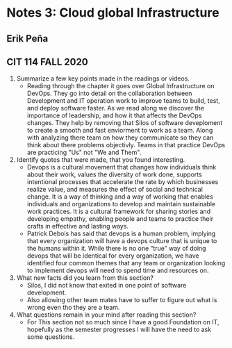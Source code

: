 # Notes 3: Cloud global Infrastructure
## Erik Peña
## CIT 114 FALL 2020

1. Summarize a few key points made in the readings or videos.
   - Reading through the chapter it goes over Global Infrastructure on DevOps. They go into detail on the collaboration between Development and IT operation work to improve teams to build, test, and deploy software faster. As we read along we discover the importance of leadership, and how it that affects the DevOps changes. They help by removing that Silos of software deveploment to create a smooth and fast enviorment to work as a team. Along with analyzing there team on how they communicate so they can think about there problems objectivly. Teams in that practice DevOps are practicing "Us" not "We and Them".
2. Identify quotes that were made, that you found interesting.
   - Devops is a cultural movement that changes how individuals think about their work, values the diversity of work done, supports intentional processes that accelerate the rate by which businesses realize value, and measures the effect of social and technical change. It is a way of thinking and a way of working that enables individuals and organizations to develop and maintain sustainable work practices. It is a cultural framework for sharing stories and developing empathy, enabling people and teams to practice their crafts in effective and lasting ways.
   - Patrick Debois has said that devops is a human problem, implying that every organization will have a devops culture that is unique to the humans within it. While there is no one “true” way of doing devops that will be identical for every organization, we have identified four common themes that any team or organization looking to implement devops will need to spend time and resources on.
3. What new facts did you learn from this section?
   - Silos, I did not know that exited in one point of software development.
   - Also allowing other team mates have to suffer to figure out what is wrong even tho they are a team. 
4. What questions remain in your mind after reading this section?
   - For This section not so much since I have a good Foundation on IT, hopefully as the semester progresses I will have the need to ask some questions.
